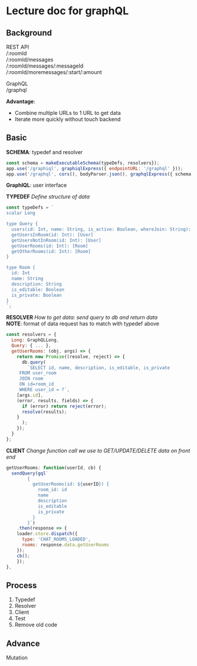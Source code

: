 # Lecture doc for graphQL

## Background
REST API  
/:roomId  
/:roomId/messages  
/:roomId/messages/:messageId  
/:roomId/moremessages/:start/:amount  

GraphQL  
/graphql  

**Advantage**: 
* Combine multiple URLs to 1 URL to get data
* Iterate more quickly without touch backend

## Basic

**SCHEMA**: typedef and resolver
```javascript
const schema = makeExecutableSchema(typeDefs, resolvers});
app.use('/graphiql', graphiqlExpress({ endpointURL: '/graphql' }));
app.use('/graphql', cors(), bodyParser.json(), graphqlExpress({ schema }));
```

**GraphIQL**: user interface

**TYPEDEF**
*Define structure of data*

```javascript
const typeDefs = `
scalar Long

type Query { 
  users(id: Int, name: String, is_active: Boolean, whereJoin: String): [User]
  getUsersInRoom(id: Int): [User]
  getUsersNotInRoom(id: Int): [User]
  getUserRooms(id: Int): [Room]
  getOtherRooms(id: Int): [Room]
}

type Room {
  id: Int
  name: String
  description: String
  is_editable: Boolean
  is_private: Boolean
}
`;
```

**RESOLVER**
*How to get data: send query to db and return data*  
**NOTE**: format of data request has to match with typedef above

```javascript
const resolvers = {
  Long: GraphQLLong,
  Query: { ... },
  getUserRooms: (obj, args) => {
    return new Promise((resolve, reject) => {
      db.query(
        `SELECT id, name, description, is_editable, is_private
	 FROM user_room
	 JOIN room
	 ON id=room_id
	 WHERE user_id = ?`,
	[args.id],
	(error, results, fields) => {
	  if (error) return reject(error);
	  resolve(results);
	}
      );
    });
  }
};
```

**CLIENT**
*Change function call we use to GET/UPDATE/DELETE data on front end*

```javascript
getUserRooms: function(userId, cb) {
  sendQuery(gql`
  		{
		  getUserRooms(id: ${userID}) {
		    room_id: id
		    name
		    description
		    is_editable
		    is_private
		  }
		}`)
    .then(response => {
    loader.store.dispatch({
      type: 'CHAT_ROOMS_LOADED',
      rooms: response.data.getUserRooms
    });
    cb();
    });
},
```

## Process
1. Typedef
2. Resolver
3. Client
4. Test
5. Remove old code


## Advance

Mutation
